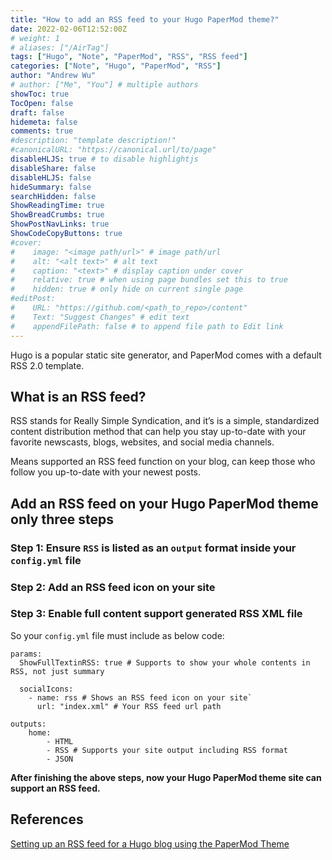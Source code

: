 ```yaml
---
title: "How to add an RSS feed to your Hugo PaperMod theme?"
date: 2022-02-06T12:52:00Z
# weight: 1
# aliases: ["/AirTag"]
tags: ["Hugo", "Note", "PaperMod", "RSS", "RSS feed"]
categories: ["Note", "Hugo", "PaperMod", "RSS"]
author: "Andrew Wu"
# author: ["Me", "You"] # multiple authors
showToc: true
TocOpen: false
draft: false
hidemeta: false
comments: true
#description: "template description!"
#canonicalURL: "https://canonical.url/to/page"
disableHLJS: true # to disable highlightjs
disableShare: false
disableHLJS: false
hideSummary: false
searchHidden: false
ShowReadingTime: true
ShowBreadCrumbs: true
ShowPostNavLinks: true
ShowCodeCopyButtons: true
#cover:
#    image: "<image path/url>" # image path/url
#    alt: "<alt text>" # alt text
#    caption: "<text>" # display caption under cover
#    relative: true # when using page bundles set this to true
#    hidden: true # only hide on current single page
#editPost:
#    URL: "https://github.com/<path_to_repo>/content"
#    Text: "Suggest Changes" # edit text
#    appendFilePath: false # to append file path to Edit link
---
```

Hugo is a popular static site generator, and PaperMod comes with a default RSS 2.0 template.

## What is an RSS feed?

RSS stands for Really Simple Syndication, and it’s is a simple, standardized content distribution method that can help you stay up-to-date with your favorite newscasts, blogs, websites, and social media channels.

Means supported an RSS feed function on your blog, can keep those who follow you up-to-date with your newest posts.

## Add an RSS feed on your Hugo PaperMod theme only three steps

### Step 1: Ensure `RSS` is listed as an `output` format inside your `config.yml` file

### Step 2: Add an RSS feed icon on your site

### Step 3: Enable full content support generated RSS XML file

So your `config.yml` file must include as below code:

```
params:
  ShowFullTextinRSS: true # Supports to show your whole contents in RSS, not just summary
  
  socialIcons:
    - name: rss # Shows an RSS feed icon on your site`
      url: "index.xml" # Your RSS feed url path

outputs:
    home:
        - HTML
        - RSS # Supports your site output including RSS format
        - JSON
```

**After finishing the above steps, now your Hugo PaperMod theme site can support an RSS feed.**

## References

[Setting up an RSS feed for a Hugo blog using the PaperMod Theme](https://link.medium.com/8MgjDu9vqnb)